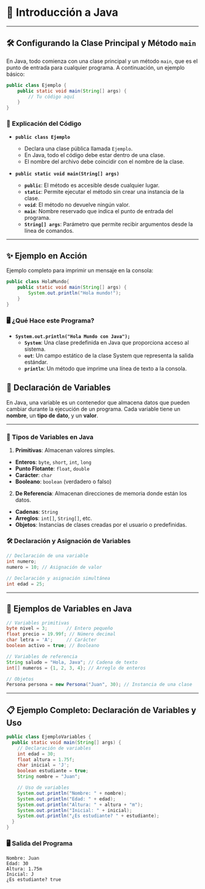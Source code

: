 # 🚀 Introducción a Java

---

## 🛠️ Configurando la Clase Principal y Método `main`

En Java, todo comienza con una clase principal y un método `main`, que es el punto de entrada para cualquier programa. A continuación, un ejemplo básico:

```java
public class Ejemplo {
    public static void main(String[] args) {
        // Tu código aquí
    }
}
```

### 📌 Explicación del Código

* **`public class Ejemplo`**
  * Declara una clase pública llamada `Ejemplo`.
  * En Java, todo el código debe estar dentro de una clase.
  * El nombre del archivo debe coincidir con el nombre de la clase.

* **`public static void main(String[] args)`**
  * **`public`**: El método es accesible desde cualquier lugar.
  * **`static`**: Permite ejecutar el método sin crear una instancia de la clase.
  * **`void`**: El método no devuelve ningún valor.
  * **`main`**: Nombre reservado que indica el punto de entrada del programa.
  * **`String[] args`**: Parámetro que permite recibir argumentos desde la línea de comandos.

---

## ✨ Ejemplo en Acción

Ejemplo completo para imprimir un mensaje en la consola:

```java
public class HolaMundo{
    public static void main(String[] args) {
        System.out.println("Hola mundo!");
    }
}
```

### 🖥️ ¿Qué Hace este Programa?

* **`System.out.println("Hola Mundo con Java");`**
    * **`System`**: Una clase predefinida en Java que proporciona acceso al sistema.
    * **`out`**: Un campo estático de la clase System que representa la salida estándar.
    * **`println`**: Un método que imprime una línea de texto a la consola.


## 📝 Declaración de Variables

En Java, una variable es un contenedor que almacena datos que pueden cambiar durante la ejecución de un programa. Cada variable tiene un **nombre**, un **tipo de dato**, y un **valor**.

---

### 🔑 Tipos de Variables en Java

1. **Primitivas**: Almacenan valores simples.
  - **Enteros**: `byte`, `short`, `int`, `long`
  - **Punto Flotante**: `float`, `double`
  - **Carácter**: `char`
  - **Booleano**: `boolean` (verdadero o falso)

2. **De Referencia**: Almacenan direcciones de memoria donde están los datos.
  - **Cadenas**: `String`
  - **Arreglos**: `int[]`, `String[]`, etc.
  - **Objetos**: Instancias de clases creadas por el usuario o predefinidas.

### 🛠️ Declaración y Asignación de Variables

```java
// Declaración de una variable
int numero;
numero = 10; // Asignación de valor

// Declaración y asignación simultánea
int edad = 25;
```

---

## 🌟 Ejemplos de Variables en Java

```java
// Variables primitivas
byte nivel = 3;       // Entero pequeño
float precio = 19.99f; // Número decimal
char letra = 'A';     // Carácter
boolean activo = true; // Booleano

// Variables de referencia
String saludo = "Hola, Java"; // Cadena de texto
int[] numeros = {1, 2, 3, 4}; // Arreglo de enteros

// Objetos
Persona persona = new Persona("Juan", 30); // Instancia de una clase
```

---

## 📋 Ejemplo Completo: Declaración de Variables y Uso

```java
public class EjemploVariables {
  public static void main(String[] args) {
    // Declaración de variables
    int edad = 30;
    float altura = 1.75f;
    char inicial = 'J';
    boolean estudiante = true;
    String nombre = "Juan";

    // Uso de variables
    System.out.println("Nombre: " + nombre);
    System.out.println("Edad: " + edad);
    System.out.println("Altura: " + altura + "m");
    System.out.println("Inicial: " + inicial);
    System.out.println("¿Es estudiante? " + estudiante);
  }
}
```

### 🖥️ Salida del Programa

```shell
Nombre: Juan
Edad: 30
Altura: 1.75m
Inicial: J
¿Es estudiante? true
```

